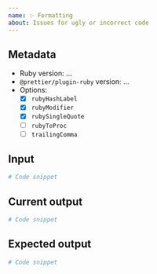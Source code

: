 ```yaml
---
name: ✨ Formatting
about: Issues for ugly or incorrect code
---
```


## Metadata

* Ruby version: ...
* `@prettier/plugin-ruby` version: ...
* Options:
  * [x] `rubyHashLabel`
  * [x] `rubyModifier`
  * [x] `rubySingleQuote`
  * [ ] `rubyToProc`
  * [ ] `trailingComma`

## Input

```ruby
# Code snippet
```

## Current output

```ruby
# Code snippet
```

## Expected output

```ruby
# Code snippet
```
